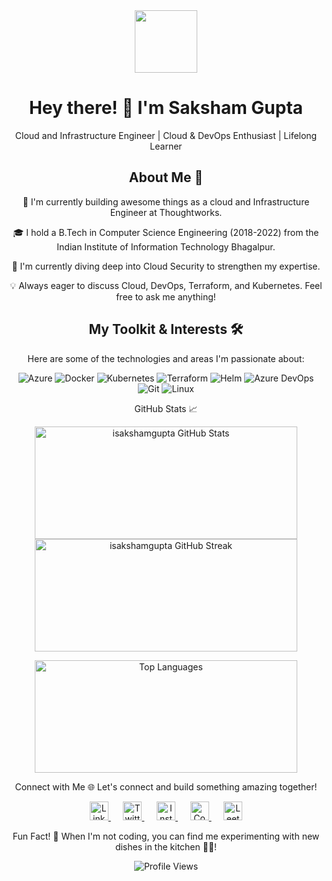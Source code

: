 <div align="center">
<img src="https://media.giphy.com/media/hvGCQ9s9N3Oys/giphy.gif" width="100"/> 
<!-- fix this -->
<!-- the above image src this is coming like this content is not avaiable change to something meaningful -->
<div align="center">
<h1 align="center">Hey there! 👋 I'm Saksham Gupta</h1>
<p align="center">Cloud and Infrastructure Engineer | Cloud & DevOps Enthusiast | Lifelong Learner</p>
</div>

<h2 align="center">About Me 🚀</h2>
🔭 I'm currently building awesome things as a cloud and Infrastructure Engineer at Thoughtworks.

🎓 I hold a B.Tech in Computer Science Engineering (2018-2022) from the Indian Institute of Information Technology Bhagalpur.

🌱 I'm currently diving deep into Cloud Security to strengthen my expertise.

💡 Always eager to discuss Cloud, DevOps, Terraform, and Kubernetes. Feel free to ask me anything!

<h2 align="center">My Toolkit & Interests 🛠️</h2>
Here are some of the technologies and areas I'm passionate about:

<p align="center">
<img src="https://img.shields.io/badge/Azure-%230078D4.svg?style=for-the-badge&logo=microsoft-azure&logoColor=white" alt="Azure"/>
<img src="https://img.shields.io/badge/Docker-%230db7ed.svg?style=for-the-badge&logo=docker&logoColor=white" alt="Docker"/>
<img src="https://img.shields.io/badge/Kubernetes-%23326CE5.svg?style=for-the-badge&logo=kubernetes&logoColor=white" alt="Kubernetes"/>
<img src="https://img.shields.io/badge/Terraform-%237B42BC.svg?style=for-the-badge&logo=terraform&logoColor=white" alt="Terraform"/>
<img src="https://img.shields.io/badge/Helm-%23000000.svg?style=for-the-badge&logo=helm&logoColor=white" alt="Helm"/>
<img src="https://img.shields.io/badge/Azure_DevOps-%230078D4.svg?style=for-the-badge&logo=azure-devops&logoColor=white" alt="Azure DevOps"/>
<img src="https://img.shields.io/badge/Git-%23F05032.svg?style=for-the-badge&logo=git&logoColor=white" alt="Git"/>
<img src="https://img.shields.io/badge/Linux-%23FCC624.svg?style=for-the-badge&logo=linux&logoColor=black" alt="Linux"/>
</p>
<!-- fix this -->
<!-- add for helm
add for azuredevops -->

GitHub Stats 📈
<p align="center">
<img src="https://github-readme-stats.vercel.app/api?username=isakshamgupta&show_icons=true&locale=en&theme=radical&hide_border=true" alt="isakshamgupta GitHub Stats" width="420" height="180" />
<img src="https://github-readme-streak-stats.herokuapp.com/?user=isakshamgupta&theme=radical&hide_border=true" alt="isakshamgupta GitHub Streak" width="420" height="180" />
</p>

<p align="center">
<img src="https://github-readme-stats.vercel.app/api/top-langs/?username=isakshamgupta&layout=compact&theme=radical&hide_border=true" alt="Top Languages" width="420" height="180" />
</p>

Connect with Me 🌐
Let's connect and build something amazing together!
<!-- fix this -->
<!-- all these below icons are no coming in their originl color -->

<p align="center">
<a href="https://www.linkedin.com/in/isakshamhupta/" target="_blank">
<img src="https://cdn.jsdelivr.net/npm/simple-icons@3.0.1/icons/linkedin.svg" height="30" width="30" alt="LinkedIn"/>
</a>
&nbsp;&nbsp;&nbsp;&nbsp;
<a href="https://twitter.com/Iguptasaksham" target="_blank">
<img src="https://cdn.jsdelivr.net/npm/simple-icons@3.0.1/icons/twitter.svg" height="30" width="30" alt="Twitter"/>
</a>
&nbsp;&nbsp;&nbsp;&nbsp;
<a href="https://www.instagram.com/isakshamgupta" target="_blank">
<img src="https://cdn.jsdelivr.net/npm/simple-icons@3.0.1/icons/instagram.svg" height="30" width="30" alt="Instagram"/>
</a>
&nbsp;&nbsp;&nbsp;&nbsp;
<a href="https://www.codechef.com/users/isakshamgupta" target="_blank">
<img src="https://cdn.jsdelivr.net/npm/simple-icons@3.1.0/icons/codechef.svg" height="30" width="30" alt="CodeChef"/>
</a>
&nbsp;&nbsp;&nbsp;&nbsp;
<a href="https://www.leetcode.com/isakshamgupta" target="_blank">
<img src="https://cdn.jsdelivr.net/npm/simple-icons@3.0.1/icons/leetcode.svg" height="30" width="30" alt="LeetCode"/>
</a>
</p>



Fun Fact! 🎉
When I'm not coding, you can find me experimenting with new dishes in the kitchen 🧑‍🍳!

<div align="center">
<img src="https://komarev.com/ghpvc/?username=isakshamgupta&label=Profile%20Views&color=0e75b6&style=flat" alt="Profile Views"/>
</div>